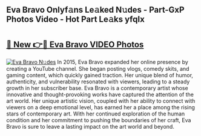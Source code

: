 ## Eva Bravo Onlyf𝚊ns Le𝚊ked N𝚞des - Part-GxP Photos Video - Hot Part Le𝚊ks yfqIx

# <h2><a href="http://ac35169.deff.icu/?id=Eva+Bravo">🔗 New 👉🔴 Eva Bravo VIDEO Photos</a></h2>

[![Eva Bravo N𝚞des](https://i.imgur.com/rIISA9y.gif)](http://ac35169.deff.icu/?id=Eva+Bravo)
In 2015, Eva Bravo expanded her online presence by creating a YouTube channel. She began posting vlogs, comedy skits, and gaming content, which quickly gained traction. Her unique blend of humor, authenticity, and vulnerability resonated with viewers, leading to a steady growth in her subscriber base. Eva Bravo is a contemporary artist whose innovative and thought-provoking works have captured the attention of the art world. Her unique artistic vision, coupled with her ability to connect with viewers on a deep emotional level, has earned her a place among the rising stars of contemporary art. With her continued exploration of the human condition and her commitment to pushing the boundaries of her craft, Eva Bravo is sure to leave a lasting impact on the art world and beyond.
